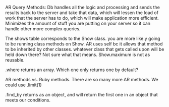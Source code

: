 AR Query Methods: Db handles all the logic and processing and sends the results back to the server and take that data, which will lessen the load of work that the server has to do, which will make application more efficient. Minimizes the amount of stuff you are putting on your server so it can handle other more complex queries.

The shows table corresponds to the Show class. you are more like.y going to be running class methods on Show.
AR uses self bc it allows that method to be inherited by other classes.
whatever class that gets called upon will be held down there? Not sure what that means. Show.maximum is not as reusable.

.where returns an array. Which one only returns one by default?


AR methods vs. Ruby methods.
There are so many more AR methods. We could use .limit(1)

.find_by returns as an object, and will return the first one in an object that meets our conditions.

